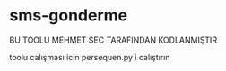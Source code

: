 # sms-gonderme
BU TOOLU MEHMET SEC TARAFINDAN KODLANMIŞTIR

toolu calışması icin persequen.py i calıştırın 

